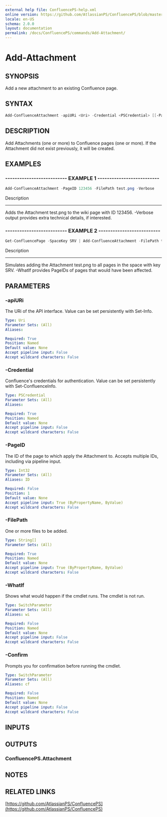 ```yaml
---
external help file: ConfluencePS-help.xml
online version: https://github.com/AtlassianPS/ConfluencePS/blob/master/docs/commands/Add-Attachment.md
locale: en-US
schema: 2.0.0
layout: documentation
permalink: /docs/ConfluencePS/commands/Add-Attachment/
---
```


# Add-Attachment

## SYNOPSIS
Add a new attachment to an existing Confluence page.

## SYNTAX

```powershell
Add-ConfluenceAttachment -apiURi <Uri> -Credential <PSCredential> [[-PageID] <Int32>] -FilePath <String[]> [-WhatIf] [-Confirm]
```

## DESCRIPTION
Add Attachments (one or more) to Confluence pages (one or more).
If the Attachment did not exist previously, it will be created.

## EXAMPLES

### -------------------------- EXAMPLE 1 --------------------------
```powershell
Add-ConfluenceAttachment -PageID 123456 -FilePath test.png -Verbose
```

Description

-----------

Adds the Attachment test.png to the wiki page with ID 123456.
-Verbose output provides extra technical details, if interested.

### -------------------------- EXAMPLE 2 --------------------------

```powershell
Get-ConfluencePage -SpaceKey SRV | Add-ConfluenceAttachment -FilePath test.png -WhatIf
```

Description

-----------

Simulates adding the Attachment test.png to all pages in the space with key SRV.
-WhatIf provides PageIDs of pages that would have been affected.

## PARAMETERS

### -apiURi
The URi of the API interface.
Value can be set persistently with Set-Info.

```yaml
Type: Uri
Parameter Sets: (All)
Aliases:

Required: True
Position: Named
Default value: None
Accept pipeline input: False
Accept wildcard characters: False
```

### -Credential
Confluence's credentials for authentication.
Value can be set persistently with Set-ConfluenceInfo.

```yaml
Type: PSCredential
Parameter Sets: (All)
Aliases:

Required: True
Position: Named
Default value: None
Accept pipeline input: False
Accept wildcard characters: False
```

### -PageID
The ID of the page to which apply the Attachment to.
Accepts multiple IDs, including via pipeline input.

```yaml
Type: Int32
Parameter Sets: (All)
Aliases: ID

Required: False
Position: 1
Default value: None
Accept pipeline input: True (ByPropertyName, ByValue)
Accept wildcard characters: False
```

### -FilePath
One or more files to be added.

```yaml
Type: String[]
Parameter Sets: (All)

Required: True
Position: Named
Default value: None
Accept pipeline input: True (ByPropertyName, ByValue)
Accept wildcard characters: False
```

### -WhatIf
Shows what would happen if the cmdlet runs.
The cmdlet is not run.

```yaml
Type: SwitchParameter
Parameter Sets: (All)
Aliases: wi

Required: False
Position: Named
Default value: None
Accept pipeline input: False
Accept wildcard characters: False
```

### -Confirm
Prompts you for confirmation before running the cmdlet.

```yaml
Type: SwitchParameter
Parameter Sets: (All)
Aliases: cf

Required: False
Position: Named
Default value: None
Accept pipeline input: False
Accept wildcard characters: False
```

## INPUTS

## OUTPUTS

### ConfluencePS.Attachment

## NOTES

## RELATED LINKS

[https://github.com/AtlassianPS/ConfluencePS](https://github.com/AtlassianPS/ConfluencePS)
